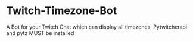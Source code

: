 # Twitch-Timezone-Bot
A Bot for your Twitch Chat which can display all timezones, Pytwitcherapi and pytz MUST be installed
